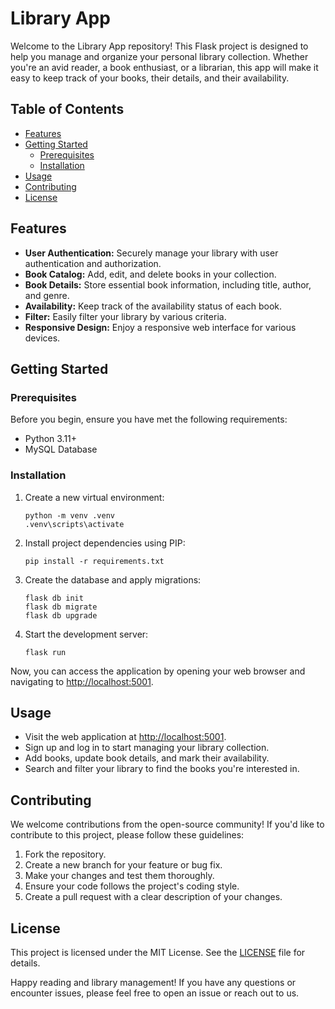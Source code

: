 # Library App

Welcome to the Library App repository! This Flask project is designed to help you manage and organize your personal library collection. Whether you're an avid reader, a book enthusiast, or a librarian, this app will make it easy to keep track of your books, their details, and their availability.

## Table of Contents
- [Features](#features)
- [Getting Started](#getting-started)
  - [Prerequisites](#prerequisites)
  - [Installation](#installation)
- [Usage](#usage)
- [Contributing](#contributing)
- [License](#license)

## Features

- **User Authentication:** Securely manage your library with user authentication and authorization.
- **Book Catalog:** Add, edit, and delete books in your collection.
- **Book Details:** Store essential book information, including title, author, and genre.
- **Availability:** Keep track of the availability status of each book.
- **Filter:** Easily filter your library by various criteria.
- **Responsive Design:** Enjoy a responsive web interface for various devices.

## Getting Started

### Prerequisites

Before you begin, ensure you have met the following requirements:

- Python 3.11+
- MySQL Database
### Installation


1. Create a new virtual environment:

    ```shell
    python -m venv .venv
    .venv\scripts\activate
    ```

2. Install project dependencies using PIP:

    ```shell
    pip install -r requirements.txt
    ```

3. Create the database and apply migrations:

    ```shell
    flask db init
    flask db migrate
    flask db upgrade
    ```

4. Start the development server:

    ```shell
    flask run
    ```

Now, you can access the application by opening your web browser and navigating to [http://localhost:5001](http://localhost:5001).

## Usage

- Visit the web application at [http://localhost:5001](http://localhost:5001).
- Sign up and log in to start managing your library collection.
- Add books, update book details, and mark their availability.
- Search and filter your library to find the books you're interested in.

## Contributing

We welcome contributions from the open-source community! If you'd like to contribute to this project, please follow these guidelines:

1. Fork the repository.
2. Create a new branch for your feature or bug fix.
3. Make your changes and test them thoroughly.
4. Ensure your code follows the project's coding style.
5. Create a pull request with a clear description of your changes.

## License

This project is licensed under the MIT License. See the [LICENSE](LICENSE) file for details.

Happy reading and library management! If you have any questions or encounter issues, please feel free to open an issue or reach out to us.
